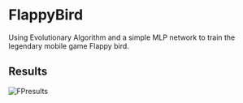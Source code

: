 # FlappyBird
Using Evolutionary Algorithm and a simple MLP network to train the legendary mobile game Flappy bird. 

## Results

![FPresults](https://user-images.githubusercontent.com/80592772/144750956-deb5ddd6-d27c-418b-81a0-1abda961952c.jpg)
